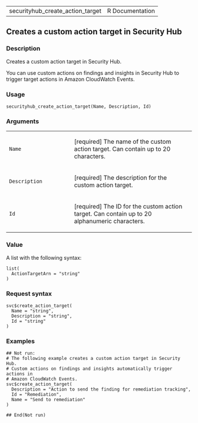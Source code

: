 <table style="width: 100%;">
<tbody>
<tr class="odd">
<td>securityhub_create_action_target</td>
<td style="text-align: right;">R Documentation</td>
</tr>
</tbody>
</table>

## Creates a custom action target in Security Hub

### Description

Creates a custom action target in Security Hub.

You can use custom actions on findings and insights in Security Hub to
trigger target actions in Amazon CloudWatch Events.

### Usage

    securityhub_create_action_target(Name, Description, Id)

### Arguments

<table>
<colgroup>
<col style="width: 35%" />
<col style="width: 65%" />
</colgroup>
<tbody>
<tr class="odd">
<td><code id="securityhub_create_action_target_:_Name">Name</code></td>
<td><p>[required] The name of the custom action target. Can contain up
to 20 characters.</p></td>
</tr>
<tr class="even">
<td><code
id="securityhub_create_action_target_:_Description">Description</code></td>
<td><p>[required] The description for the custom action target.</p></td>
</tr>
<tr class="odd">
<td><code id="securityhub_create_action_target_:_Id">Id</code></td>
<td><p>[required] The ID for the custom action target. Can contain up to
20 alphanumeric characters.</p></td>
</tr>
</tbody>
</table>

### Value

A list with the following syntax:

    list(
      ActionTargetArn = "string"
    )

### Request syntax

    svc$create_action_target(
      Name = "string",
      Description = "string",
      Id = "string"
    )

### Examples

    ## Not run: 
    # The following example creates a custom action target in Security Hub.
    # Custom actions on findings and insights automatically trigger actions in
    # Amazon CloudWatch Events.
    svc$create_action_target(
      Description = "Action to send the finding for remediation tracking",
      Id = "Remediation",
      Name = "Send to remediation"
    )

    ## End(Not run)
